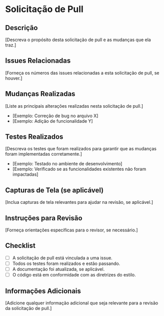 # Solicitação de Pull

## Descrição
[Descreva o propósito desta solicitação de pull e as mudanças que ela traz.]

## Issues Relacionadas
[Forneça os números das issues relacionadas a esta solicitação de pull, se houver.]

## Mudanças Realizadas
[Liste as principais alterações realizadas nesta solicitação de pull.]

- [Exemplo: Correção de bug no arquivo X]
- [Exemplo: Adição de funcionalidade Y]

## Testes Realizados
[Descreva os testes que foram realizados para garantir que as mudanças foram implementadas corretamente.]

- [Exemplo: Testado no ambiente de desenvolvimento]
- [Exemplo: Verificado se as funcionalidades existentes não foram impactadas]

## Capturas de Tela (se aplicável)
[Inclua capturas de tela relevantes para ajudar na revisão, se aplicável.]

## Instruções para Revisão
[Forneça orientações específicas para o revisor, se necessário.]

## Checklist
- [ ] A solicitação de pull está vinculada a uma issue.
- [ ] Todos os testes foram realizados e estão passando.
- [ ] A documentação foi atualizada, se aplicável.
- [ ] O código está em conformidade com as diretrizes do estilo.

## Informações Adicionais
[Adicione qualquer informação adicional que seja relevante para a revisão da solicitação de pull.]

